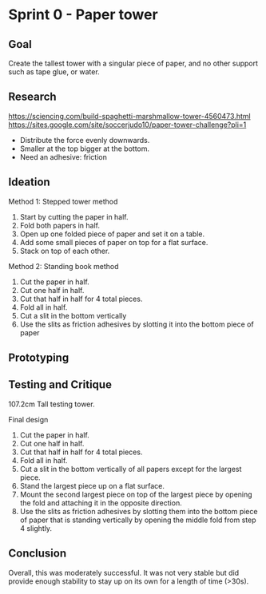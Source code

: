 # Sprint 0 - Paper tower

## **Goal** 
Create the tallest tower with a singular piece of paper, and no other support such as tape glue, or water.

## **Research**

https://sciencing.com/build-spaghetti-marshmallow-tower-4560473.html
https://sites.google.com/site/soccerjudo10/paper-tower-challenge?pli=1

- Distribute the force evenly downwards.
- Smaller at the top bigger at the bottom.
- Need an adhesive: friction

## **Ideation**
Method 1: Stepped tower method
1. Start by cutting the paper in half.
2. Fold both papers in half.
3. Open up one folded piece of paper and set it on a table.
4. Add some small pieces of paper on top for a flat surface.
5. Stack on top of each other.

Method 2: Standing book method
1. Cut the paper in half.
2. Cut one half in half.
3. Cut that half in half for 4 total pieces.
4. Fold all in half.
5. Cut a slit in the bottom vertically
6. Use the slits as friction adhesives by slotting it into the bottom piece of paper


## **Prototyping**


## **Testing and Critique**
107.2cm Tall testing tower.

Final design
1. Cut the paper in half.
2. Cut one half in half.
3. Cut that half in half for 4 total pieces.
4. Fold all in half.
5. Cut a slit in the bottom vertically of all papers except for the largest piece.
6. Stand the largest piece up on a flat surface.
7. Mount the second largest piece on top of the largest piece by opening the fold and attaching it in the opposite direction.
8. Use the slits as friction adhesives by slotting them into the bottom piece of paper that is standing vertically by opening the middle fold from step 4 slightly.
   
## **Conclusion**
Overall, this was moderately successful. It was not very stable but did provide enough stability to stay up on its own for a length of time (>30s).

